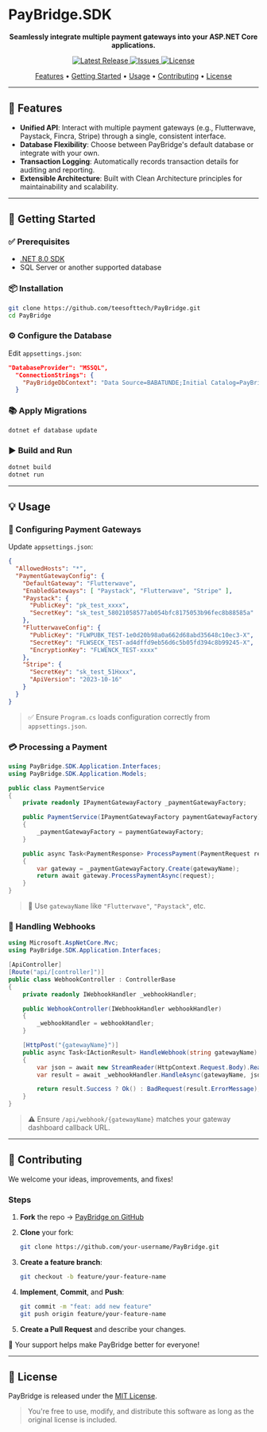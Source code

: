 # PayBridge.SDK

<p align="center">
  <strong>Seamlessly integrate multiple payment gateways into your ASP.NET Core applications.</strong>
</p>

<p align="center">
  <a href="https://github.com/teesofttech/PayBridge/releases">
    <img src="https://img.shields.io/github/v/release/teesofttech/PayBridge" alt="Latest Release">
  </a>
  <a href="https://github.com/teesofttech/PayBridge/issues">
    <img src="https://img.shields.io/github/issues/teesofttech/PayBridge" alt="Issues">
  </a>
  <a href="https://github.com/teesofttech/PayBridge/blob/main/LICENSE">
    <img src="https://img.shields.io/github/license/teesofttech/PayBridge" alt="License">
  </a>
</p>

<p align="center">
  <a href="#-features">Features</a> •
  <a href="#-getting-started">Getting Started</a> •
  <a href="#-usage">Usage</a> •
  <a href="#-contributing">Contributing</a> •
  <a href="#-license">License</a>
</p>

---

## 🚀 Features

- **Unified API**: Interact with multiple payment gateways (e.g., Flutterwave, Paystack, Fincra, Stripe) through a single, consistent interface.
- **Database Flexibility**: Choose between PayBridge's default database or integrate with your own.
- **Transaction Logging**: Automatically records transaction details for auditing and reporting.
- **Extensible Architecture**: Built with Clean Architecture principles for maintainability and scalability.

---

## 🧰 Getting Started

### ✅ Prerequisites

- [.NET 8.0 SDK](https://dotnet.microsoft.com/download/dotnet/8.0)
- SQL Server or another supported database

### 📦 Installation

```bash
git clone https://github.com/teesofttech/PayBridge.git
cd PayBridge
```

### ⚙️ Configure the Database

Edit `appsettings.json`:

```json
"DatabaseProvider": "MSSQL",
  "ConnectionStrings": {
    "PayBridgeDbContext": "Data Source=BABATUNDE;Initial Catalog=PayBridgeDB;Integrated Security=True;TrustServerCertificate=true;"
  }
```

### 📚 Apply Migrations

```bash
dotnet ef database update
```

### ▶️ Build and Run

```bash
dotnet build
dotnet run
```

---

## 💡 Usage

### 🧾 Configuring Payment Gateways

Update `appsettings.json`:

```json
{  
  "AllowedHosts": "*",  
  "PaymentGatewayConfig": {
    "DefaultGateway": "Flutterwave",
    "EnabledGateways": [ "Paystack", "Flutterwave", "Stripe" ],
    "Paystack": {
      "PublicKey": "pk_test_xxxx",
      "SecretKey": "sk_test_58021058577ab054bfc8175053b96fec8b88585a"
    },
    "FlutterwaveConfig": {
      "PublicKey": "FLWPUBK_TEST-1e0d20b98a0a662d68abd35648c10ec3-X",
      "SecretKey": "FLWSECK_TEST-ad4dffd9eb56d6c5b05fd394c8b99245-X",
      "EncryptionKey": "FLWENCK_TEST-xxxx"
    },
    "Stripe": {
      "SecretKey": "sk_test_51Hxxx",
      "ApiVersion": "2023-10-16"
    }
  }
}

```

> ✅ Ensure `Program.cs` loads configuration correctly from `appsettings.json`.

### 💳 Processing a Payment

```csharp
using PayBridge.SDK.Application.Interfaces;
using PayBridge.SDK.Application.Models;

public class PaymentService
{
    private readonly IPaymentGatewayFactory _paymentGatewayFactory;

    public PaymentService(IPaymentGatewayFactory paymentGatewayFactory)
    {
        _paymentGatewayFactory = paymentGatewayFactory;
    }

    public async Task<PaymentResponse> ProcessPayment(PaymentRequest request, string gatewayName)
    {
        var gateway = _paymentGatewayFactory.Create(gatewayName);
        return await gateway.ProcessPaymentAsync(request);
    }
}
```

> 📌 Use `gatewayName` like `"Flutterwave"`, `"Paystack"`, etc.

### 🔔 Handling Webhooks

```csharp
using Microsoft.AspNetCore.Mvc;
using PayBridge.SDK.Application.Interfaces;

[ApiController]
[Route("api/[controller]")]
public class WebhookController : ControllerBase
{
    private readonly IWebhookHandler _webhookHandler;

    public WebhookController(IWebhookHandler webhookHandler)
    {
        _webhookHandler = webhookHandler;
    }

    [HttpPost("{gatewayName}")]
    public async Task<IActionResult> HandleWebhook(string gatewayName)
    {
        var json = await new StreamReader(HttpContext.Request.Body).ReadToEndAsync();
        var result = await _webhookHandler.HandleAsync(gatewayName, json);

        return result.Success ? Ok() : BadRequest(result.ErrorMessage);
    }
}
```

> ⚠️ Ensure `/api/webhook/{gatewayName}` matches your gateway dashboard callback URL.

---

## 🤝 Contributing

We welcome your ideas, improvements, and fixes!

### Steps

1. **Fork** the repo → [PayBridge on GitHub](https://github.com/teesofttech/PayBridge)
2. **Clone** your fork:

   ```bash
   git clone https://github.com/your-username/PayBridge.git
   ```

3. **Create a feature branch**:

   ```bash
   git checkout -b feature/your-feature-name
   ```

4. **Implement**, **Commit**, and **Push**:

   ```bash
   git commit -m "feat: add new feature"
   git push origin feature/your-feature-name
   ```

5. **Create a Pull Request** and describe your changes.

🙌 Your support helps make PayBridge better for everyone!

---

## 📄 License

PayBridge is released under the [MIT License](https://github.com/teesofttech/PayBridge/blob/main/LICENSE).

> You're free to use, modify, and distribute this software as long as the original license is included.

